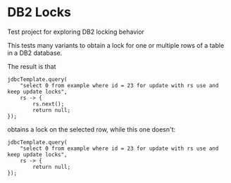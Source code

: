 # DB2 Locks
Test project for exploring DB2 locking behavior


This tests many variants to obtain a lock for one or multiple rows of a table in a DB2 database.

The result is that 
```
jdbcTemplate.query(
    "select 0 from example where id = 23 for update with rs use and keep update locks", 
    rs -> {
		rs.next();
		return null;
});
```
obtains a lock on the selected row, while this one doesn't:

```
jdbcTemplate.query(
    "select 0 from example where id = 23 for update with rs use and keep update locks", 
    rs -> {
		return null;
});
```
